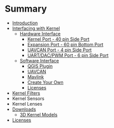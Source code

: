 # Summary

* [Introduction](README.md)
* [Interfacing with Kernel](interfacing-with-kernel.md)
  * [Hardware Interface](interfacing-with-kernel/hardware-interface.md)
    * [Kernel Port - 40 pin Side Port](interfacing-with-kernel/hardware-interface/kernel-port-40-pin-side-port.md)
    * [Expansion Port - 60 pin Bottom Port](interfacing-with-kernel/hardware-interface/expansion-port-60-pin-bottom-port.md)
    * [UAVCAN Port - 4 pin Side Port](interfacing-with-kernel/hardware-interface/uavcan-port.md)
    * [UART/DAC/PWM Port - 6 pin Side Port](interfacing-with-kernel/hardware-interface/gps-port.md)
  * [Software Interface](interfacing-with-kernel/software-interface.md)
    * [QGIS Plugin](interfacing-with-kernel/software-interface/qgis-plugin.md)
    * [UAVCAN](interfacing-with-kernel/software-interface/uavcan.md)
    * [Mavlink](interfacing-with-kernel/software-interface/mavlink.md)
    * [Create Your Own](interfacing-with-kernel/software-interface/create-your-own.md)
    * [Licenses](interfacing-with-kernel/software-interface/licenses.md)
* [Kernel Filters](kernel-filters.md)
* Kernel Sensors
* Kernel Lenses
* [Downloads](downloads.md)
  * [3D Kernel Models](downloads/3d-kernel-models.md)
* [Licenses](licenses.md)


